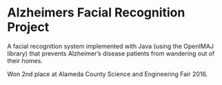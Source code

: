 # Alzheimers Facial Recognition Project

A facial recognition system implemented with Java (using the OpenIMAJ library) that prevents Alzheimer’s disease patients from wandering out of their homes. 

Won 2nd place at Alameda County Science and Engineering Fair 2016.


